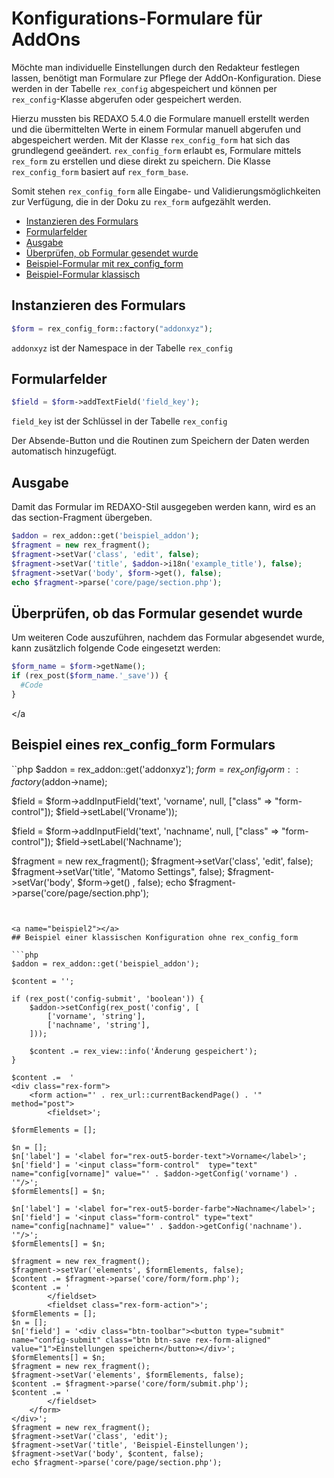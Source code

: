 
# Konfigurations-Formulare für AddOns

Möchte man individuelle Einstellungen durch den Redakteur festlegen lassen, benötigt man Formulare zur Pflege der AddOn-Konfiguration. Diese werden in der Tabelle `rex_config` abgespeichert und können per `rex_config`-Klasse abgerufen oder gespeichert werden. 

Hierzu mussten bis REDAXO 5.4.0 die Formulare manuell erstellt werden und die übermittelten Werte in einem Formular manuell abgerufen und abgespeichert werden. Mit der Klasse `rex_config_form` hat sich das grundlegend geeändert. `rex_config_form` erlaubt es, Formulare mittels `rex_form` zu erstellen und diese direkt zu speichern. Die Klasse `rex_config_form` basiert auf `rex_form_base`.

Somit stehen `rex_config_form` alle Eingabe- und Validierungsmöglichkeiten zur Verfügung, die in der Doku zu `rex_form` aufgezählt werden.

* [Instanzieren des Formulars](#Instanz)
* [Formularfelder](#felder)
* [Ausgabe](#ausgabe)
* [Überprüfen, ob Formular gesendet wurde](#versendet)
* [Beispiel-Formular mit rex_config_form](#beispiel1)
* [Beispiel-Formular klassisch](#beispiel2)


<a name="Instanz"></a>
## Instanzieren des Formulars

```php
$form = rex_config_form::factory("addonxyz");
```

`addonxyz` ist der Namespace in der Tabelle `rex_config`

<a name="felder"></a>
## Formularfelder
```php
$field = $form->addTextField('field_key');
```

`field_key` ist der Schlüssel in der Tabelle `rex_config`

Der Absende-Button und die Routinen zum Speichern der Daten werden automatisch hinzugefügt. 

<a name="ausgabe"></a>
## Ausgabe
Damit das Formular im REDAXO-Stil ausgegeben werden kann, wird es an das section-Fragment übergeben. 

```php
$addon = rex_addon::get('beispiel_addon');
$fragment = new rex_fragment();
$fragment->setVar('class', 'edit', false);
$fragment->setVar('title', $addon->i18n('example_title'), false);
$fragment->setVar('body', $form->get(), false);
echo $fragment->parse('core/page/section.php');
```

<a name="versendet"></a>
## Überprüfen, ob das Formular gesendet wurde 

Um weiteren Code auszuführen, nachdem das Formular abgesendet wurde, kann zusätzlich folgende Code eingesetzt werden:
```php
$form_name = $form->getName();
if (rex_post($form_name.'_save')) {
  #Code
}
```
<a name="beispiel1"></a
## Beispiel eines rex_config_form Formulars


``php
$addon = rex_addon::get('addonxyz');
$form = rex_config_form::factory($addon->name);

$field = $form->addInputField('text', 'vorname', null, ["class" => "form-control"]);
$field->setLabel('Vroname'));

$field = $form->addInputField('text', 'nachname', null, ["class" => "form-control"]);
$field->setLabel('Nachname');

$fragment = new rex_fragment();
$fragment->setVar('class', 'edit', false);
$fragment->setVar('title', "Matomo Settings", false);
$fragment->setVar('body', $form->get() , false);
echo $fragment->parse('core/page/section.php');

```


<a name="beispiel2"></a>
## Beispiel einer klassischen Konfiguration ohne rex_config_form

```php
$addon = rex_addon::get('beispiel_addon');

$content = '';

if (rex_post('config-submit', 'boolean')) {
    $addon->setConfig(rex_post('config', [
        ['vorname', 'string'],
        ['nachname', 'string'],
    ]));

    $content .= rex_view::info('Änderung gespeichert');
}

$content .=  '
<div class="rex-form">
    <form action="' . rex_url::currentBackendPage() . '" method="post">
        <fieldset>';

$formElements = [];

$n = [];
$n['label'] = '<label for="rex-out5-border-text">Vorname</label>';
$n['field'] = '<input class="form-control"  type="text" name="config[vorname]" value="' . $addon->getConfig('vorname') . '"/>';
$formElements[] = $n;

$n['label'] = '<label for="rex-out5-border-farbe">Nachname</label>';
$n['field'] = '<input class="form-control" type="text" name="config[nachname]" value="' . $addon->getConfig('nachname'). '"/>';
$formElements[] = $n;

$fragment = new rex_fragment();
$fragment->setVar('elements', $formElements, false);
$content .= $fragment->parse('core/form/form.php');
$content .= '
        </fieldset>
        <fieldset class="rex-form-action">';
$formElements = [];
$n = [];
$n['field'] = '<div class="btn-toolbar"><button type="submit" name="config-submit" class="btn btn-save rex-form-aligned" value="1">Einstellungen speichern</button></div>';
$formElements[] = $n;
$fragment = new rex_fragment();
$fragment->setVar('elements', $formElements, false);
$content .= $fragment->parse('core/form/submit.php');
$content .= '
        </fieldset>
    </form>
</div>';
$fragment = new rex_fragment();
$fragment->setVar('class', 'edit');
$fragment->setVar('title', 'Beispiel-Einstellungen');
$fragment->setVar('body', $content, false);
echo $fragment->parse('core/page/section.php');
```

